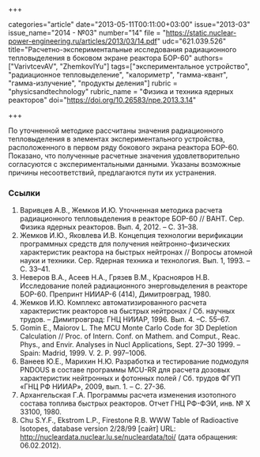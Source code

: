 +++

categories="article"
date="2013-05-11T00:11:00+03:00"
issue="2013-03"
issue_name="2014 - №03"
number="14"
file = "https://static.nuclear-power-engineering.ru/articles/2013/03/14.pdf"
udc="621.039.526"
title="Расчетно-экспериментальные исследования радиационного тепловыделения в боковом экране реактора БОР-60"
authors=["VarivtcevAV", "ZhemkovIYu"]
tags=["экспериментальное устройство", "радиационное тепловыделение", "калориметр", "гамма-квант", "гамма-излучение", "продукты деления"]
rubric = "physicsandtechnology"
rubric_name = "Физика и техника ядерных реакторов"
doi="https://doi.org/10.26583/npe.2013.3.14"

+++

По уточненной методике рассчитаны значения радиационного тепловыделения в элементах экспериментального устройства, расположенного в первом ряду бокового экрана реактора БОР-60. Показано, что полученные расчетные значения удовлетворительно согласуются с экспериментальными данными. Указаны возможные причины несоответствий, предлагаются пути их устранения.

### Ссылки

1. Варивцев А.В., Жемков И.Ю. Уточненная методика расчета радиационного тепловыделения в реакторе БОР-60 // ВАНТ. Сер. Физика ядерных реакторов. Вып. 4, 2012. – С. 31–38.
2. Жемков И.Ю., Яковлева И.В. Концепция технологии верификации программных средств для получения нейтронно-физических характеристик реактора на быстрых нейтронах // Вопросы атомной науки и техники. Сер. Ядерная техника и технология. Вып. 1, 1993. – С. 33–41.
3. Неверов В.А., Асеев Н.А., Грязев В.М., Краснояров Н.В. Исследование полей радиационного энерговыделения в реакторе БОР-60. Препринт НИИАР-6 (414), Димитровград, 1980.
4. Жемков И.Ю. Комплекс автоматизированного расчета характеристик реакторов на быстрых нейтронах / Сб. научных трудов. – Димитровград: ГНЦ НИИАР, 1996. Вып. 4. –С. 55–67.
5. Gomin E., Maiorov L. The MCU Monte Carlo Code for 3D Depletion Calculation // Proc. of Intern. Conf. on Mathem. and Comput., Reac. Phys., and Envir. Analyses in Nucl Applications, Sept. 27–30 1999. – Spain: Madrid, 1999. V. 2. P. 997–1006.
6. Ванеев Ю.Е., Марихин Н.Ю. Разработка и тестирование подмодуля PNDOUS в составе программы MCU-RR для расчета дозовых характеристик нейтронных и фотонных полей / Сб. трудов ФГУП «ГНЦ РФ НИИАР», 2009, вып. 1. – С. 27-36.
7. Архангельская Г.А. Программы расчета изменения изотопного состава топлива быстрых реакторов. Отчет ГНЦ РФ-ФЭИ, инв. № Х 33100, 1980.
8. Chu S.Y.F., Ekstrom L.P., Firestone R.B. WWW Table of Radioactive Isotopes, database version 2/28/99 [сайт] URL: http://nucleardata.nuclear.lu.se/nucleardata/toi/ (дата обращения: 06.02.2012).